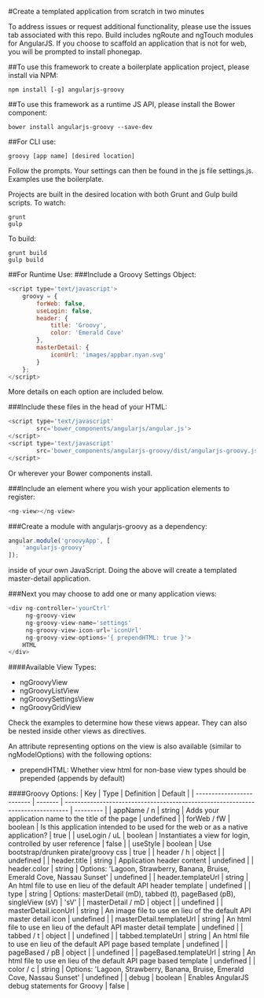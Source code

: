 #Create a templated application from scratch in two minutes

To address issues or request additional functionality, please use the issues tab associated with this repo. Build includes ngRoute and ngTouch modules for AngularJS. If you choose to scaffold an application that is not for web, you will be prompted to install phonegap.

##To use this framework to create a boilerplate application project, please install via NPM:
```shell
npm install [-g] angularjs-groovy
```

##To use this framework as a runtime JS API, please install the Bower component:
```shell
bower install angularjs-groovy --save-dev
```

##For CLI use:
```shell
groovy [app name] [desired location]
```
Follow the prompts. Your settings can then be found in the js file settings.js. Examples use the boilerplate.

Projects are built in the desired location with both Grunt and Gulp build scripts.
To watch:
```shell
grunt
gulp
```
To build:
```shell
grunt build
gulp build
```

##For Runtime Use:
###Include a Groovy Settings Object:
```javascript
<script type='text/javascript'>
    groovy = {
        forWeb: false,
        useLogin: false,
        header: {
            title: 'Groovy',
            color: 'Emerald Cove'
        },
        masterDetail: {
            iconUrl: 'images/appbar.nyan.svg'
        }
    };
</script>
```
More details on each option are included below.

###Include these files in the head of your HTML:
```javascript
<script type='text/javascript'
        src='bower_components/angularjs/angular.js'>
</script>
<script type='text/javascript'
        src='bower_components/angularjs-groovy/dist/angularjs-groovy.js'>
</script>
```
Or wherever your Bower components install.

###Include an element where you wish your application elements to register:
```javascript
<ng-view></ng-view>
```

###Create a module with angularjs-groovy as a dependency:
```javascript
angular.module('groovyApp', [
    'angularjs-groovy'
]);
```
inside of your own JavaScript. Doing the above will create a templated master-detail application.

###Next you may choose to add one or many application views:
```javascript
<div ng-controller='yourCtrl'
     ng-groovy-view
     ng-groovy-view-name='settings'
     ng-groovy-view-icon-url='iconUrl'
     ng-groovy-view-options='{ prependHTML: true }'>
    HTML
</div>
```

####Available View Types:
* ngGroovyView
* ngGroovyListView
* ngGroovySettingsView
* ngGroovyGridView

Check the examples to determine how these views appear. They can also be nested inside other views as directives.

An attribute representing options on the view is also available (similar to ngModelOptions) with the following options:
* prependHTML: Whether view html for non-base view types should be prepended (appends by default)

####Groovy Options:
| Key                       | Type    | Definition                                                                      | Default   |
| ------------------------- | ------- | ------------------------------------------------------------------------------- | --------- |
| appName / n               | string  | Adds your application name to the title of the page                             | undefined |
| forWeb / fW               | boolean | Is this application intended to be used for the web or as a native application? | true      |
| useLogin / uL             | boolean | Instantiates a view for login, controlled by user reference                     | false     |
| useStyle                  | boolean | Use bootstrap/drunken pirate/groovy css                                         | true      |
| header / h                | object  |                                                                                 | undefined |
| header.title              | string  | Application header content                                                      | undefined |
| header.color              | string  | Options: 'Lagoon, Strawberry, Banana, Bruise, Emerald Cove, Nassau Sunset'      | undefined |
| header.templateUrl        | string  | An html file to use en lieu of the default API header template                  | undefined |
| type                      | string  | Options: masterDetail (mD), tabbed (t), pageBased (pB), singleView (sV)         | 'sV'      |
| masterDetail / mD         | object  |                                                                                 | undefined |
| masterDetail.iconUrl      | string  | An image file to use en lieu of the default API master detail icon              | undefined |
| masterDetail.templateUrl  | string  | An html file to use en lieu of the default API master detail template           | undefined |
| tabbed / t                | object  |                                                                                 | undefined |
| tabbed.templateUrl        | string  | An html file to use en lieu of the default API page based template              | undefined |
| pageBased / pB            | object  |                                                                                 | undefined |
| pageBased.templateUrl     | string  | An html file to use en lieu of the default API page based template              | undefined |
| color / c                 | string  | Options: 'Lagoon, Strawberry, Banana, Bruise, Emerald Cove, Nassau Sunset'      | undefined |
| debug                     | boolean | Enables AngularJS debug statements for Groovy                                   | false     |
